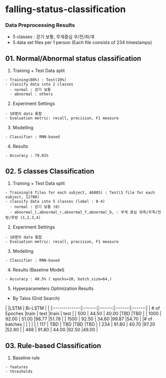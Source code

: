 # falling-status-classification
### Data Preprocessing Results
  - 5 classes : 걷기 보통, 무게중심 우/전/좌/후
  - 5 data set files per 1 person (Each file consists of 234 timestamps) 
  
  
## 01. Normal/Abnormal status classification 
  1. Training + Test Data split 
    
    - Training(80%) : Test(20%)
    - classify data into 2 classes 
      - normal : 걷기 보통
      - abnormal : others
      
  2. Experiment Settings
    
    - 10명의 data 통합
    - Evaluation metric: recall, precision, F1 measure
    
  3. Modelling
    
    - Classifier : RNN-based
    
  4. Results
  
    - Accuracy : 79.01%

## 02. 5 classes Classification
  1. Training + Test Data split 
    
    - Training(4 files for each subject, 46805) : Test(1 file for each subject, 11700)
    - classify data into 5 classes (label : 0-4)
      - normal : 걷기 보통 (0)
      - abnormal_l,abnormal_r,abnormal_f,abnormal_b, : 무게 중심 좌측/우측/전방/후방 (1,2,3,4)
      
  2. Experiment Settings
    
    - 10명의 data 통합
    - Evaluation metric: recall, precision, F1 measure
    
  3. Modelling
    
    - Classifier : RNN-based
    
  4. Results (Baseline Model)
  
    - Accuracy : 40.5% ( epochs=20, batch_size=64,)
   
  5. Hyperparameters Optimization Results
  - By Talos (Grid Search)
  

|               |LSTM      | Bi-LSTM |      |
|:-------------:|:------:|:------:|:------:|:------:|
| # of Epoches  |train   | test   |train   | test   |
| 500           | 44.50  | 40.00  |TBD     |TBD     |
| 1000           | 92.00  | 51.00  |98.77   |51.78   |
| 1500          | 92.50  | 34.60  |99.87  |54.70 |
|# of batches   |        |        |        |        |
| 117            | TBD   | TBD   |TBD     |TBD    |
| 234            | 91.80  | 40.70  |97.20   |52.80  |
| 468          | 91.80  | 44.00  |92.50   |49.00   |

 
## 03. Rule-based Classification

  1. Baseline rule
  
    - features
    - thresholds
    
    
    
  

